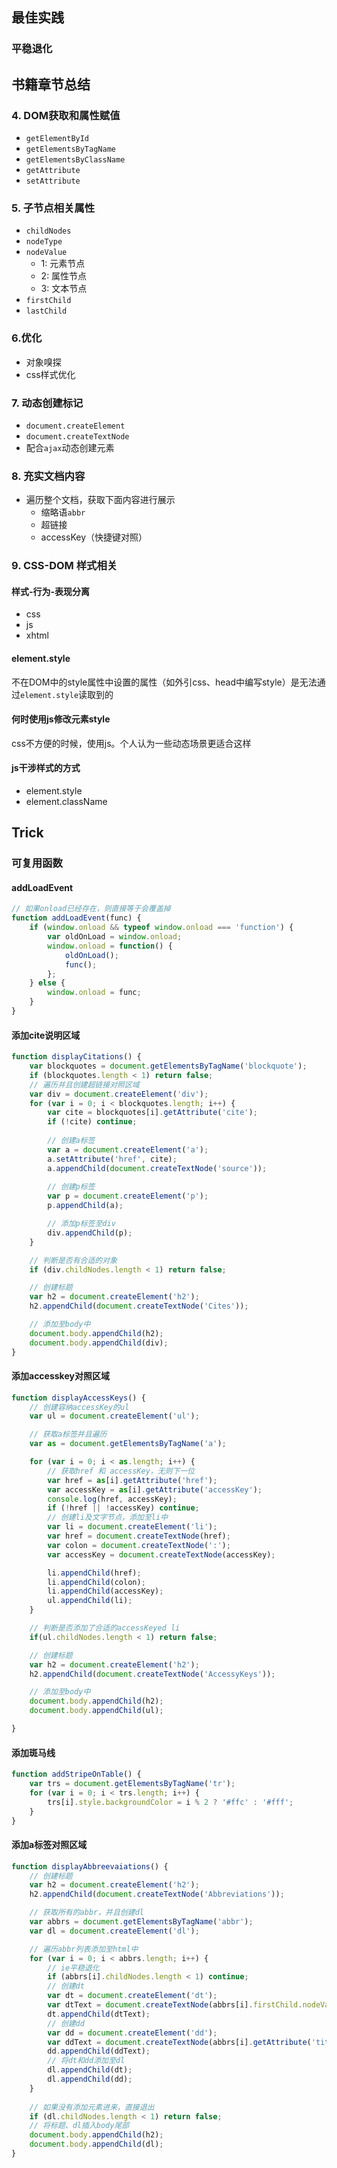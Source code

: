 ## 最佳实践

### 平稳退化

## 书籍章节总结

### 4. DOM获取和属性赋值

- `getElementById`
- `getElementsByTagName`
- `getElementsByClassName`
- `getAttribute`
- `setAttribute`

### 5. 子节点相关属性

- `childNodes`
- `nodeType`
- `nodeValue`
  - 1: 元素节点
  - 2: 属性节点
  - 3: 文本节点
- `firstChild`
- `lastChild`

### 6.优化

- 对象嗅探
- css样式优化

### 7. 动态创建标记

- `document.createElement`
- `document.createTextNode`
- 配合`ajax`动态创建元素

### 8. 充实文档内容

- 遍历整个文档，获取下面内容进行展示
  - 缩略语`abbr`
  - 超链接
  - accessKey（快捷键对照）

### 9. CSS-DOM 样式相关

#### 样式-行为-表现分离

- css
- js
- xhtml

#### element.style

不在DOM中的style属性中设置的属性（如外引css、head中编写style）是无法通过`element.style`读取到的

#### 何时使用js修改元素style

css不方便的时候，使用js。个人认为一些动态场景更适合这样

#### js干涉样式的方式

- element.style
- element.className

## Trick

### 可复用函数

#### addLoadEvent

```js
// 如果onload已经存在，则直接等于会覆盖掉 
function addLoadEvent(func) {
    if (window.onload && typeof window.onload === 'function') {
        var oldOnLoad = window.onload;
        window.onload = function() {
            oldOnLoad();
            func();
        };
    } else {
        window.onload = func;
    }
}
```



#### 添加cite说明区域

```js
function displayCitations() {
    var blockquotes = document.getElementsByTagName('blockquote');
    if (blockquotes.length < 1) return false;
    // 遍历并且创建超链接对照区域
    var div = document.createElement('div');
    for (var i = 0; i < blockquotes.length; i++) {
        var cite = blockquotes[i].getAttribute('cite');
        if (!cite) continue;
        
        // 创建a标签
        var a = document.createElement('a');
        a.setAttribute('href', cite);
        a.appendChild(document.createTextNode('source'));
        
        // 创建p标签
        var p = document.createElement('p');
        p.appendChild(a);

        // 添加p标签至div
        div.appendChild(p);
    }

    // 判断是否有合适的对象
    if (div.childNodes.length < 1) return false;

    // 创建标题
    var h2 = document.createElement('h2');
    h2.appendChild(document.createTextNode('Cites'));

    // 添加至body中
    document.body.appendChild(h2);
    document.body.appendChild(div);
}
```



#### 添加accesskey对照区域

```js
function displayAccessKeys() {
    // 创建容纳accessKey的ul
    var ul = document.createElement('ul');

    // 获取a标签并且遍历
    var as = document.getElementsByTagName('a');

    for (var i = 0; i < as.length; i++) {
        // 获取href 和 accessKey，无则下一位
        var href = as[i].getAttribute('href');
        var accessKey = as[i].getAttribute('accessKey');
        console.log(href, accessKey);
        if (!href || !accessKey) continue;
        // 创建li及文字节点，添加至li中
        var li = document.createElement('li');
        var href = document.createTextNode(href);
        var colon = document.createTextNode(':');
        var accessKey = document.createTextNode(accessKey);

        li.appendChild(href);
        li.appendChild(colon);
        li.appendChild(accessKey);
        ul.appendChild(li);
    }

    // 判断是否添加了合适的accessKeyed li
    if(ul.childNodes.length < 1) return false;

    // 创建标题
    var h2 = document.createElement('h2');
    h2.appendChild(document.createTextNode('AccessyKeys'));

    // 添加至body中
    document.body.appendChild(h2);
    document.body.appendChild(ul);

}
```



#### 添加斑马线

```js
function addStripeOnTable() {
    var trs = document.getElementsByTagName('tr');
    for (var i = 0; i < trs.length; i++) {
        trs[i].style.backgroundColor = i % 2 ? '#ffc' : '#fff';
    }
}
```



#### 添加a标签对照区域

```js
function displayAbbreevaiations() {
    // 创建标题
    var h2 = document.createElement('h2');
    h2.appendChild(document.createTextNode('Abbreviations'));

    // 获取所有的abbr，并且创建dl
    var abbrs = document.getElementsByTagName('abbr');
    var dl = document.createElement('dl');

    // 遍历abbr列表添加至html中
    for (var i = 0; i < abbrs.length; i++) {
        // ie平稳退化
        if (abbrs[i].childNodes.length < 1) continue;
        // 创建dt
        var dt = document.createElement('dt');
        var dtText = document.createTextNode(abbrs[i].firstChild.nodeValue);
        dt.appendChild(dtText);
        // 创建dd
        var dd = document.createElement('dd');
        var ddText = document.createTextNode(abbrs[i].getAttribute('title'));
        dd.appendChild(ddText);
        // 将dt和dd添加至dl
        dl.appendChild(dt);
        dl.appendChild(dd);
    }
    
    // 如果没有添加元素进来，直接退出
    if (dl.childNodes.length < 1) return false;
    // 将标题、dl插入body尾部
    document.body.appendChild(h2);
    document.body.appendChild(dl);
}
```

